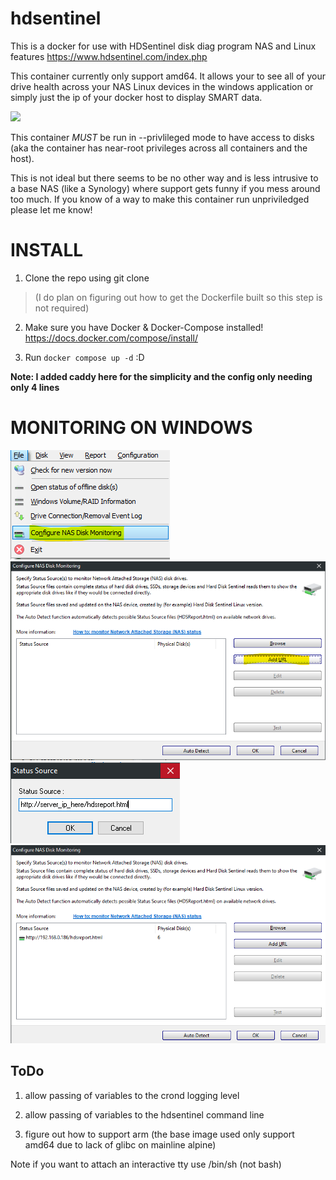 
  

# hdsentinel

  

  

This is a docker for use with HDSentinel disk diag program NAS and Linux features <https://www.hdsentinel.com/index.php>

This container currently only support amd64. It allows your to see all of your drive health across your NAS Linux devices in the windows application or simply just the ip of your docker host to display SMART data. 

  

<img  src="https://github.com/scyto/hdsentinel/raw/master/images/hdsentinel.png"  style="max-width:100%;">

  

This container *MUST* be run in --privlileged mode to have access to disks (aka the container has near-root privileges across all containers and the host).



This is not ideal but there seems to be no other way and is less intrusive to a base NAS (like a Synology) where support gets funny if you mess around too much. If you know of a way to make this container run unpriviledged please let me know!

# **INSTALL**
1. Clone the repo using git clone 

> (I do plan on figuring out how to get the Dockerfile built so this
> step is not required)

2. Make sure you have Docker & Docker-Compose installed! https://docs.docker.com/compose/install/  


3. Run ```docker compose up -d``` :D

**Note: I added caddy here for the simplicity and the config only needing only 4 lines**
  
  

# **MONITORING ON WINDOWS**

<img  src="https://raw.githubusercontent.com/Arctic-Viper/hdsentinel/master/images/1.png">

<img  src="https://raw.githubusercontent.com/Arctic-Viper/hdsentinel/master/images/2.png">

<img  src="https://raw.githubusercontent.com/Arctic-Viper/hdsentinel/master/images/3.png">

<img  src="https://raw.githubusercontent.com/Arctic-Viper/hdsentinel/master/images/4.png">

## ToDo

  

1. allow passing of variables to the crond logging level

2. allow passing of variables to the hdsentinel command line

3. figure out how to support arm (the base image used only support amd64 due to lack of glibc on mainline alpine)

  

Note if you want to attach an interactive tty use /bin/sh (not bash)
